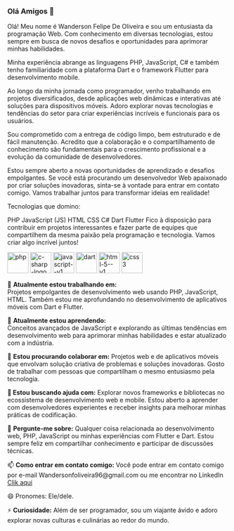 ### Olá Amigos 👋

<p>
Olá! Meu nome é Wanderson Felipe De Oliveira e sou um entusiasta da programação Web. Com conhecimento em diversas tecnologias, estou sempre em busca de novos desafios e oportunidades para aprimorar minhas habilidades.

Minha experiência abrange as linguagens PHP, JavaScript, C# e também tenho familiaridade com a plataforma Dart e o framework Flutter para desenvolvimento mobile.

Ao longo da minha jornada como programador, venho trabalhando em projetos diversificados, desde aplicações web dinâmicas e interativas até soluções para dispositivos móveis. Adoro explorar novas tecnologias e tendências do setor para criar experiências incríveis e funcionais para os usuários.

Sou comprometido com a entrega de código limpo, bem estruturado e de fácil manutenção. Acredito que a colaboração e o compartilhamento de conhecimento são fundamentais para o crescimento profissional e a evolução da comunidade de desenvolvedores.

Estou sempre aberto a novas oportunidades de aprendizado e desafios empolgantes. Se você está procurando um desenvolvedor Web apaixonado por criar soluções inovadoras, sinta-se à vontade para entrar em contato comigo. Vamos trabalhar juntos para transformar ideias em realidade!

Tecnologias que domino:

PHP
JavaScript (JS)
HTML
CSS
C#
Dart
Flutter
Fico à disposição para contribuir em projetos interessantes e fazer parte de equipes que compartilhem da mesma paixão pela programação e tecnologia. Vamos criar algo incrível juntos!
</p>
<div>
<img width="48" height="48" src="https://img.icons8.com/parakeet/48/php.png" alt="php"/>
<img width="48" height="48" src="https://img.icons8.com/color/48/c-sharp-logo.png" alt="c-sharp-logo"/>
<img width="48" height="48" src="https://img.icons8.com/color/48/javascript--v1.png" alt="javascript--v1"/>
<img width="48" height="48" src="https://img.icons8.com/color/48/dart.png" alt="dart"/>
  <img width="48" height="48" src="https://img.icons8.com/color/48/html-5--v1.png" alt="html-5--v1"/>
  <img width="48" height="48" src="https://img.icons8.com/color/48/css3.png" alt="css3"/>
</div>

<div>
  <p>
    
🔭 <b> Atualmente estou trabalhando em:</b> <br>  Projetos empolgantes de desenvolvimento web usando PHP, JavaScript, HTML. Também estou me aprofundando no desenvolvimento de aplicativos móveis com Dart e Flutter.

</p>
</div>

<div>
<p>
🌱 <b> Atualmente estou aprendendo:</b> <br> Conceitos avançados de JavaScript e explorando as últimas tendências em desenvolvimento web para aprimorar minhas habilidades e estar atualizado com a indústria.
</p>
</div>

<div>
<p>
👯 <b>Estou procurando colaborar em:</b> Projetos web e de aplicativos móveis que envolvam solução criativa de problemas e soluções inovadoras. Gosto de trabalhar com pessoas que compartilham o mesmo entusiasmo pela tecnologia.
</p>
</div>

<div>
<p>
🤔<b> Estou buscando ajuda com:</b> Explorar novos frameworks e bibliotecas no ecossistema de desenvolvimento web e mobile. Estou aberto a aprender com desenvolvedores experientes e receber insights para melhorar minhas práticas de codificação.
</p>
</div>

<div>
<p>
💬 <b>Pergunte-me sobre:</b> Qualquer coisa relacionada ao desenvolvimento web, PHP, JavaScript ou minhas experiências com Flutter e Dart. Estou sempre feliz em compartilhar conhecimento e participar de discussões técnicas.
</p>
</div>

<div>
<p>
📫 <b>Como entrar em contato comigo:</b> Você pode entrar em contato comigo por e-mail Wandersonfoliveira96@gmail.com  ou me encontrar no LinkedIn 
<a  style=" 
        .linkedin-button {
            display: inline-block;
            padding: 10px 20px;
            background-color: #0077B5;
            color: #FFFFFF;
            text-decoration: none;
            border-radius: 5px;
            font-size: 16px;
        }
        .linkedin-button:hover {
            background-color: #005D94;
        }"
    href="https://www.linkedin.com/in/wanderson-de-felipe-oliveira-43475115a/">Clik aqui </a>
    
</p>
</div>

<div>
<p>
😄 Pronomes: Ele/dele.
</p>
</div>

<div>
<p>
⚡ <b>Curiosidade:</b> Além de ser programador, sou um viajante ávido e adoro explorar novas culturas e culinárias ao redor do mundo.
</p>
</div>
